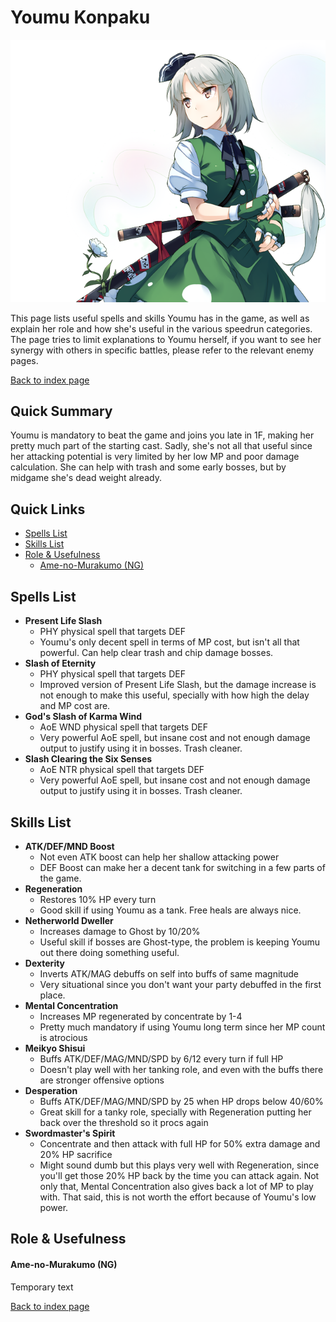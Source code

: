# Youmu Konpaku

![](img/youmu.png)

This page lists useful spells and skills Youmu has in the game, as well as explain her role and how she's useful in the various speedrun categories. The page tries to limit explanations to Youmu herself, if you want to see her synergy with others in specific battles, please refer to the relevant enemy pages.

[Back to index page](../index.md)

## Quick Summary

Youmu is mandatory to beat the game and joins you late in 1F, making her pretty much part of the starting cast. Sadly, she's not all that useful since her attacking potential is very limited by her low MP and poor damage calculation. She can help with trash and some early bosses, but by midgame she's dead weight already.

## Quick Links
* [Spells List](#spells)
* [Skills List](#skills)
* [Role & Usefulness](#useful)
	* [Ame-no-Murakumo (NG)](#ng-murakumo)

## <a id="spells"></a>Spells List

* **Present Life Slash**
	* PHY physical spell that targets DEF
	* Youmu's only decent spell in terms of MP cost, but isn't all that powerful. Can help clear trash and chip damage bosses.
* **Slash of Eternity**
	* PHY physical spell that targets DEF
	* Improved version of Present Life Slash, but the damage increase is not enough to make this useful, specially with how high the delay and MP cost are.
* **God's Slash of Karma Wind**
	* AoE WND physical spell that targets DEF
	* Very powerful AoE spell, but insane cost and not enough damage output to justify using it in bosses. Trash cleaner.
* **Slash Clearing the Six Senses**
	* AoE NTR physical spell that targets DEF
	* Very powerful AoE spell, but insane cost and not enough damage output to justify using it in bosses. Trash cleaner.

## <a id="skills"></a>Skills List

* **ATK/DEF/MND Boost**
	* Not even ATK boost can help her shallow attacking power
	* DEF Boost can make her a decent tank for switching in a few parts of the game.
* **Regeneration**
	* Restores 10% HP every turn
	* Good skill if using Youmu as a tank. Free heals are always nice.
* **Netherworld Dweller**
	* Increases damage to Ghost by 10/20%
	* Useful skill if bosses are Ghost-type, the problem is keeping Youmu out there doing something useful.
* **Dexterity**
	* Inverts ATK/MAG debuffs on self into buffs of same magnitude
	* Very situational since you don't want your party debuffed in the first place.
* **Mental Concentration**
	* Increases MP regenerated by concentrate by 1-4
	* Pretty much mandatory if using Youmu long term since her MP count is atrocious
* **Meikyo Shisui**
	* Buffs ATK/DEF/MAG/MND/SPD by 6/12 every turn if full HP
	* Doesn't play well with her tanking role, and even with the buffs there are stronger offensive options
* **Desperation**
	* Buffs ATK/DEF/MAG/MND/SPD by 25 when HP drops below 40/60%
	* Great skill for a tanky role, specially with Regeneration putting her back over the threshold so it procs again
* **Swordmaster's Spirit**
	* Concentrate and then attack with full HP for 50% extra damage and 20% HP sacrifice
	* Might sound dumb but this plays very well with Regeneration, since you'll get those 20% HP back by the time you can attack again. Not only that, Mental Concentration also gives back a lot of MP to play with. That said, this is not worth the effort because of Youmu's low power.

## <a id="useful"></a>Role & Usefulness

#### <a id="ng-murakumo"></a>Ame-no-Murakumo (NG)

Temporary text

[Back to index page](../index.md)
